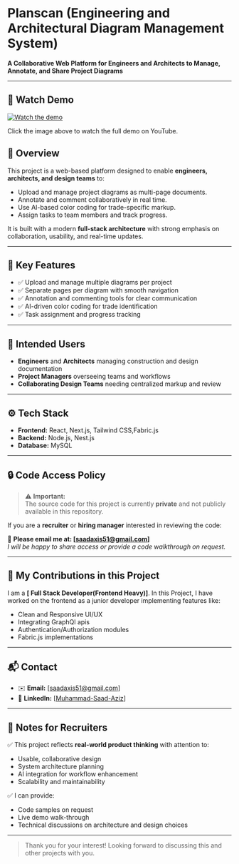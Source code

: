 # Planscan (Engineering and Architectural Diagram Management System)
**A Collaborative Web Platform for Engineers and Architects to Manage, Annotate, and Share Project Diagrams**

---
## 🎥 Watch Demo

[![Watch the demo](https://img.youtube.com/vi/ckgp1IVc_I8/maxresdefault.jpg)](https://www.youtube.com/watch?v=ckgp1IVc_I8)

Click the image above to watch the full demo on YouTube.
## 🚀 Overview

This project is a web-based platform designed to enable **engineers, architects, and design teams** to:

- Upload and manage project diagrams as multi-page documents.
- Annotate and comment collaboratively in real time.
- Use AI-based color coding for trade-specific markup.
- Assign tasks to team members and track progress.

It is built with a modern **full-stack architecture** with strong emphasis on collaboration, usability, and real-time updates.

---

## 🎯 Key Features

- ✅ Upload and manage multiple diagrams per project
- ✅ Separate pages per diagram with smooth navigation
- ✅ Annotation and commenting tools for clear communication
- ✅ AI-driven color coding for trade identification
- ✅ Task assignment and progress tracking

---

## 👥 Intended Users

- **Engineers** and **Architects** managing construction and design documentation
- **Project Managers** overseeing teams and workflows
- **Collaborating Design Teams** needing centralized markup and review

---

## ⚙️ Tech Stack 

- **Frontend:** React, Next.js, Tailwind CSS,Fabric.js
- **Backend:** Node.js, Nest.js
- **Database:** MySQL



---

## 🔒 Code Access Policy

> ⚠️ **Important:**  
> The source code for this project is currently **private** and not publicly available in this repository.  

If you are a **recruiter** or **hiring manager** interested in reviewing the code:

📧 **Please email me at: [saadaxis51@gmail.com]**  
*I will be happy to share access or provide a code walkthrough on request.*

---

## 💼 My Contributions in this Project

I am a **[ Full Stack Developer(Frontend Heavy)]**. In this Project, I have worked on the frontend as a junior developer implementing features like:

- Clean and Responsive UI/UX
- Integrating GraphQl apis
- Authentication/Authorization modules
- Fabric.js implementations

---

## 📬 Contact

- ✉️ **Email:** [saadaxis51@gmail.com]
- 💼 **LinkedIn:** [[Muhammad-Saad-Aziz](https://www.linkedin.com/in/muhammad-saad-aziz-b2a053295/)]

---

## 📌 Notes for Recruiters

✅ This project reflects **real-world product thinking** with attention to:
- Usable, collaborative design
- System architecture planning
- AI integration for workflow enhancement
- Scalability and maintainability

✅ I can provide:
- Code samples on request
- Live demo walk-through
- Technical discussions on architecture and design choices

---

> Thank you for your interest! Looking forward to discussing this and other projects with you.
